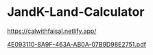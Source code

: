 # JandK-Land-Calculator
https://calwithfaisal.netlify.app/

[4E093110-8A9F-463A-AB0A-07B9D98E2751.pdf](https://github.com/DevFaisal/JandK-Land-Calculator/files/11608301/4E093110-8A9F-463A-AB0A-07B9D98E2751.pdf)
